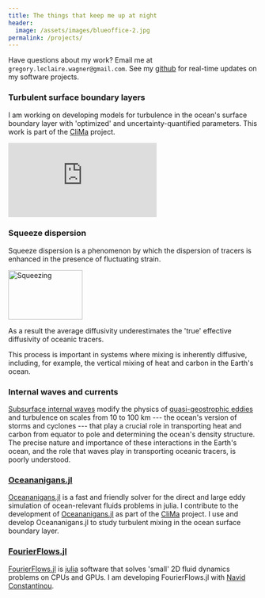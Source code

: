 ```yaml
---
title: The things that keep me up at night
header:
  image: /assets/images/blueoffice-2.jpg
permalink: /projects/
---
```


Have questions about my work? Email me at
`gregory.leclaire.wagner@gmail.com`. 
See my [github] for real-time updates on my software projects.

### Turbulent surface boundary layers

I am working on developing models for turbulence in the ocean's
surface boundary layer with 'optimized' and uncertainty-quantified
parameters. 
This work is part of the [CliMa] project.

![OSM20](https://glwagner.github.io/assets/figures/ocean_sciences_2020_poster.pdf)

### Squeeze dispersion

Squeeze dispersion is a phenomenon by which the dispersion of tracers
is enhanced in the presence of fluctuating strain. 

<img src=https://glwagner.github.io/assets/figures/squeezing.pdf
     alt="Squeezing" title="Squeeze dispersion" width="150" height="100" />

As a result the average diffusivity underestimates the 'true' effective diffusivity
of oceanic tracers.

This process is important in systems where mixing is inherently diffusive, 
including, for example, the vertical mixing of heat and carbon in the Earth's ocean.

### Internal waves and currents

[Subsurface internal waves] modify the physics of [quasi-geostrophic eddies]
and turbulence on scales from 10 to 100 km ---
the ocean's version of storms and cyclones --- that play 
a crucial role in transporting heat and carbon from equator to pole and 
determining the ocean's density structure. The precise nature and importance
of these interactions in the Earth's ocean, and the role that waves
play in transporting oceanic tracers, is poorly understood.

### [Oceananigans.jl]

[Oceananigans.jl] is a fast and friendly solver for the direct
and large eddy simulation of ocean-relevant
fluids problems in julia.
I contribute to the development of [Oceananigans.jl] as
part of the [CliMa] project.
I use and develop Oceananigans.jl to study turbulent mixing in the
ocean surface boundary layer.

### [FourierFlows.jl] 

[FourierFlows.jl] is [julia] software that solves 'small' 2D fluid 
dynamics problems on CPUs and GPUs. I am developing FourierFlows.jl
with [Navid Constantinou].

[Subsurface internal waves]: http://www.livescience.com/42459-huge-ocean-internal-waves-explained.html
[quasi-geostrophic eddies]: https://en.wikipedia.org/wiki/Geostrophic_current
[FourierFlows.jl]: https://github.com/FourierFlows/FourierFlows.jl
[Navid Constantinou]: http://www.navidconstantinou.com
[CliMa]: https://clima.caltech.edu
[julia]: https://julialang.org
[Oceananigans.jl]: https://github.com/climate-machine/Oceananigans.jl
[dedalus]: http://dedalus-project.org
[Keaton Burns]: http://keaton-burns.com
[github]: https://github.com/glwagner
